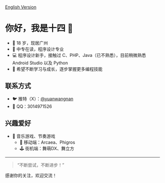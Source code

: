 [English Version](README.md)

# 你好，我是十四 👋

- 🎂 18 岁，现居广州
- 🏫 中专在读，程序设计专业
- 💻 程序设计新手，接触过 C、PHP、Java（已不熟悉），目前稍微熟悉 Android Studio 以及 Python
- 🚀 希望不断学习与成长，逐步掌握更多编程技能

## 联系方式

- 🐦 推特（X）：[@yuanwangnan](https://twitter.com/yuanwangnan)
- 💬 QQ：3014971526

## 兴趣爱好

- 🎵 音乐游戏、节奏游戏
    - 📱 移动端：Arcaea、Phigros
    - 🕹️ 街机端：舞萌DX、舞立方

---

> “不断尝试，不断进步！”

感谢你的关注，欢迎交流！
